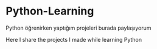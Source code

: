 # Python-Learning
Python öğrenirken yaptığım projeleri burada paylaşıyorum



Here I share the projects I made while learning Python
